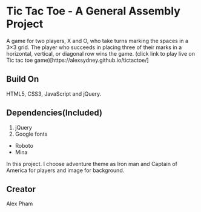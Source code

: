 <h1>Tic Tac Toe - A General Assembly Project</h1>

<p>A game for two players, X and O, who take turns marking the spaces in a 3×3 grid. The player who succeeds in placing three of their marks in a horizontal, vertical, or diagonal row wins the game.
(click link to play live on Tic tac toe game)[https://alexsydney.github.io/tictactoe/]
</p>

<h2>Build On</h2>

<p> HTML5, CSS3, JavaScript and jQuery.</p>

<h2>Dependencies(Included)</h2>
<ol>
  <li>jQuery</li>
  <li>Google fonts</li>
</ol>
<ul>
  <li>Roboto</li>
  <li>Mina</li>
</ul>
<p>In this project. I choose adventure theme as Iron man and Captain of America for players and image for background.
</p>
<h2>Creator</h2>

<p>Alex Pham</p>
